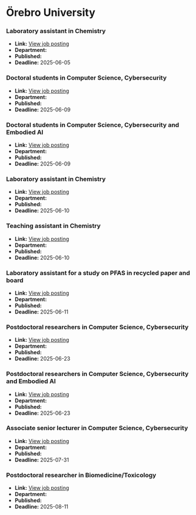 # Örebro University

### Laboratory assistant in Chemistry
- **Link:** [View job posting](https://www.oru.se/english/career/available-positions/job/?jid=20250140)
- **Department:** 
- **Published:** 
- **Deadline:** 2025-06-05

### Doctoral students in Computer Science, Cybersecurity
- **Link:** [View job posting](https://www.oru.se/english/career/available-positions/job/?jid=20250141)
- **Department:** 
- **Published:** 
- **Deadline:** 2025-06-09

### Doctoral students in Computer Science, Cybersecurity and Embodied AI
- **Link:** [View job posting](https://www.oru.se/english/career/available-positions/job/?jid=20250142)
- **Department:** 
- **Published:** 
- **Deadline:** 2025-06-09

### Laboratory assistant in Chemistry
- **Link:** [View job posting](https://www.oru.se/english/career/available-positions/job/?jid=20250161)
- **Department:** 
- **Published:** 
- **Deadline:** 2025-06-10

### Teaching assistant in Chemistry
- **Link:** [View job posting](https://www.oru.se/english/career/available-positions/job/?jid=20250163)
- **Department:** 
- **Published:** 
- **Deadline:** 2025-06-10

### Laboratory assistant for a study on PFAS in recycled paper and board
- **Link:** [View job posting](https://www.oru.se/english/career/available-positions/job/?jid=20250174)
- **Department:** 
- **Published:** 
- **Deadline:** 2025-06-11

### Postdoctoral researchers in Computer Science, Cybersecurity
- **Link:** [View job posting](https://www.oru.se/english/career/available-positions/job/?jid=20250159)
- **Department:** 
- **Published:** 
- **Deadline:** 2025-06-23

### Postdoctoral researchers in Computer Science, Cybersecurity and Embodied AI
- **Link:** [View job posting](https://www.oru.se/english/career/available-positions/job/?jid=20250160)
- **Department:** 
- **Published:** 
- **Deadline:** 2025-06-23

### Associate senior lecturer in Computer Science, Cybersecurity
- **Link:** [View job posting](https://www.oru.se/english/career/available-positions/job/?jid=20250158)
- **Department:** 
- **Published:** 
- **Deadline:** 2025-07-31

### Postdoctoral researcher in Biomedicine/Toxicology
- **Link:** [View job posting](https://www.oru.se/english/career/available-positions/job/?jid=20250172)
- **Department:** 
- **Published:** 
- **Deadline:** 2025-08-11

